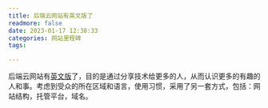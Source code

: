 ```yaml
---
title: 后端云网站有英文版了
readmore: false
date: 2023-01-17 12:38:33
categories: 网站里程碑
tags:

---
```


后端云网站有[英文版](https://backendcloud.github.io/)了，目的是通过分享技术给更多的人，从而认识更多的有趣的人和事。考虑到受众的所在区域和语言，使用习惯，采用了另一套方式，包括：网站结构，托管平台，域名。